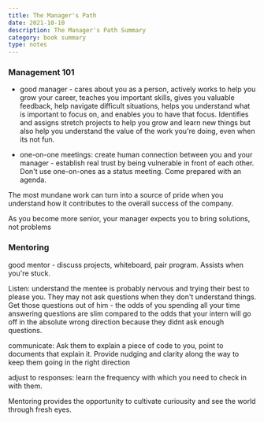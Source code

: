 ```yaml
---
title: The Manager's Path
date: 2021-10-10
description: The Manager's Path Summary
category: book summary
type: notes
---
```


### Management 101

- good manager - cares about you as a person, actively works to help you grow your career, teaches you important skills, gives you valuable feedback, help navigate difficult situations, helps you understand what is important to focus on, and enables you to have that focus. Identifies and assigns stretch projects to help you grow and learn new things but also help you understand the value of the work you're doing, even when its not fun.

- one-on-one meetings: create human connection between you and your manager - establish real trust by being vulnerable in front of each other. Don't use one-on-ones as a status meeting. Come prepared with an agenda.

The most mundane work can turn into a source of pride when you understand how it contributes to the overall success of the company.

As you become more senior, your manager expects you to bring solutions, not problems

### Mentoring

good mentor - discuss projects, whiteboard, pair program. Assists when you're stuck. 

Listen: understand the mentee is probably nervous and trying their best to please you. They may not ask questions when they don't understand things. Get those questions out of him - the odds of you spending all your time answering questions are slim compared to the odds that your intern will go off in the absolute wrong direction because they didnt ask enough questions.

communicate: Ask them to explain a piece of code to you, point to documents that explain it. Provide nudging and clarity along the way to keep them going in the right direction

adjust to responses: learn the frequency with which you need to check in with them.

Mentoring provides the opportunity to cultivate curiousity and see the world through fresh eyes.